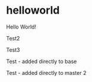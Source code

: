 # helloworld
Hello World!

Test2

Test3

Test - added directly to base

Test - added directly to master 2

